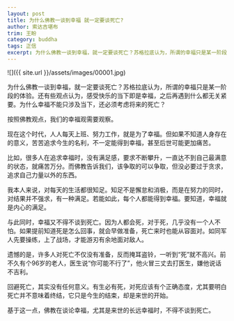 ```yaml
---
layout: post
title: 为什么佛教一谈到幸福 就一定要谈死亡?
author: 索达吉堪布
trim: 王盼
category: buddha
tags: 正信
excerpt: 为什么佛教一谈到幸福，就一定要谈死亡？苏格拉底认为，所谓的幸福只是某一阶段的体验。还有些观点认为，感受快乐的当下即是幸福，之后再遇到什么都无关紧要。为什么幸福不能只涉及当下，还必须考虑将来的死亡？
---
```


![]({{ site.url }}/assets/images/00001.jpg)

为什么佛教一谈到幸福，就一定要谈死亡？苏格拉底认为，所谓的幸福只是某一阶段的体验。还有些观点认为，感受快乐的当下即是幸福，之后再遇到什么都无关紧要。为什么幸福不能只涉及当下，还必须考虑将来的死亡？

按照佛教观点，我们的幸福观需要观察。

现在这个时代，人人每天上班、努力工作，就是为了幸福。但如果不知道人身存在的意义，苦苦追求今生的名利，不一定能得到幸福，甚至后世可能更加痛苦。

比如，很多人在追求幸福时，没有满足感，要求不断攀升，一直达不到自己最满意的状态，就痛苦万分。而佛教告诉我们，该争取的可以争取，但没必要过于贪求，追求自己力量以外的东西。

我本人来说，对每天的生活都很知足。知足不是懈怠和消极，而是在努力的同时，对结果并不强求，有一种满足。若能如此，每个人都能得到幸福。要知道，幸福就是内心的满足。

与此同时，幸福又不得不谈到死亡。因为人都会死，对于死，几乎没有一个人不怕。如果提前知道死是怎么回事，就会早做准备，死亡来时也能从容面对。如同军人先要操练，上了战场，才能游刃有余地面对敌人。

遗憾的是，许多人对死亡不仅没有准备，反而掩耳盗铃，一听到“死”就不高兴。前不久有个96岁的老人，医生说“你可能不行了”，他火冒三丈去打医生，嫌他说话不吉利。

回避死亡，其实没有任何意义。有生必有死，对死应该有个正确态度，尤其要明白死亡并不意味着终结，它只是今生的结束，却是来世的开始。

基于这一点，佛教在谈论幸福，尤其是来世的长远幸福时，不得不谈到死亡。
